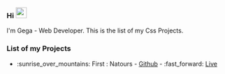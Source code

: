 ### Hi <img src="https://media.giphy.com/media/hvRJCLFzcasrR4ia7z/giphy.gif" width="25px"> 

I'm Gega - Web Developer. This is the list of my Css Projects.

### List of my Projects
<ul>
  <li>:sunrise_over_mountains: First : Natours - <a href="https://github.com/Puentnuar/CSS-Advence-1-natour">Github</a> - :fast_forward: <a href="https://dashboard.heroku.com/apps/natour-s/settings">Live</a></li>
